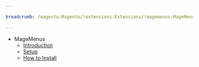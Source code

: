 ```yaml
---

breadcrumb: /magento:Magento/!extensions:Extensions/!magemenus:MageMenus

---
```


* MageMenus
    * [Introduction](INDEX.md)
    * [Setup](INDEX.md#setup)
    * [How to Install](INDEX.md#how-to-install)